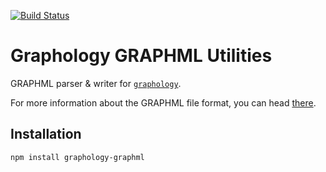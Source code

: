 [![Build Status](https://travis-ci.org/graphology/graphology-graphml.svg)](https://travis-ci.org/graphology/graphology-graphml)

# Graphology GRAPHML Utilities

GRAPHML parser & writer for [`graphology`](https://graphology.github.io).

For more information about the GRAPHML file format, you can head [there](http://graphml.graphdrawing.org/).

## Installation

```
npm install graphology-graphml
```
